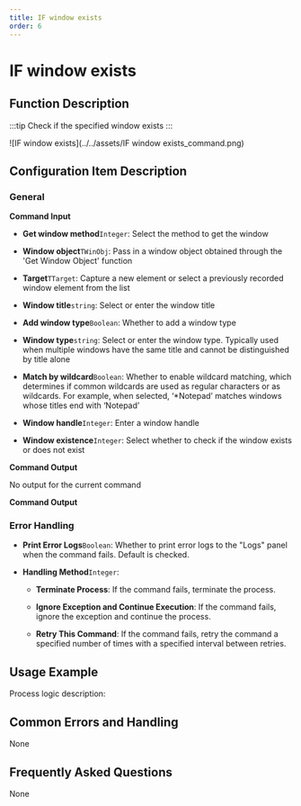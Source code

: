 ```yaml
---
title: IF window exists
order: 6
---
```


# IF window exists

## Function Description

:::tip 
Check if the specified window exists
:::

![IF window exists](../../assets/IF window exists_command.png)

## Configuration Item Description

### General

**Command Input**

- **Get window method**`Integer`: Select the method to get the window

- **Window object**`TWinObj`: Pass in a window object obtained through the 'Get Window Object' function

- **Target**`TTarget`: Capture a new element or select a previously recorded window element from the list

- **Window title**`string`: Select or enter the window title

- **Add window type**`Boolean`: Whether to add a window type

- **Window type**`string`: Select or enter the window type. Typically used when multiple windows have the same title and cannot be distinguished by title alone

- **Match by wildcard**`Boolean`: Whether to enable wildcard matching, which determines if common wildcards are used as regular characters or as wildcards. For example, when selected, ‘*Notepad’ matches windows whose titles end with ‘Notepad’

- **Window handle**`Integer`: Enter a window handle

- **Window existence**`Integer`: Select whether to check if the window exists or does not exist


**Command Output**

No output for the current command


**Command Output**

### Error Handling

- **Print Error Logs**`Boolean`: Whether to print error logs to the "Logs" panel when the command fails. Default is checked. 

- **Handling Method**`Integer`:

    - **Terminate Process**: If the command fails, terminate the process.

    - **Ignore Exception and Continue Execution**: If the command fails, ignore the exception and continue the process.

    - **Retry This Command**: If the command fails, retry the command a specified number of times with a specified interval between retries.

## Usage Example

Process logic description:

## Common Errors and Handling

None

## Frequently Asked Questions

None

